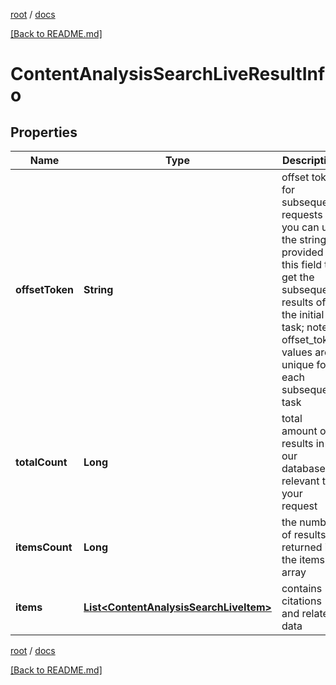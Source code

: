 [root](./../ "root") / [docs](./ "docs")

[[Back to README.md]](./../README.md "[Back to README.md]")

# ContentAnalysisSearchLiveResultInfo

## Properties

| Name | Type | Description | Notes |
|------------ | ------------- | ------------- | -------------|
|**offsetToken** | **String** | offset token for subsequent requests you can use the string provided in this field to get the subsequent results of the initial task; note: offset_token values are unique for each subsequent task |  [optional] |
|**totalCount** | **Long** | total amount of results in our database relevant to your request |  [optional] |
|**itemsCount** | **Long** | the number of results returned in the items array |  [optional] |
|**items** | [**List&lt;ContentAnalysisSearchLiveItem&gt;**](ContentAnalysisSearchLiveItem.md) | contains citations and related data |  [optional] |

[root](./../ "root") / [docs](./ "docs")

[[Back to README.md]](./../README.md "[Back to README.md]")